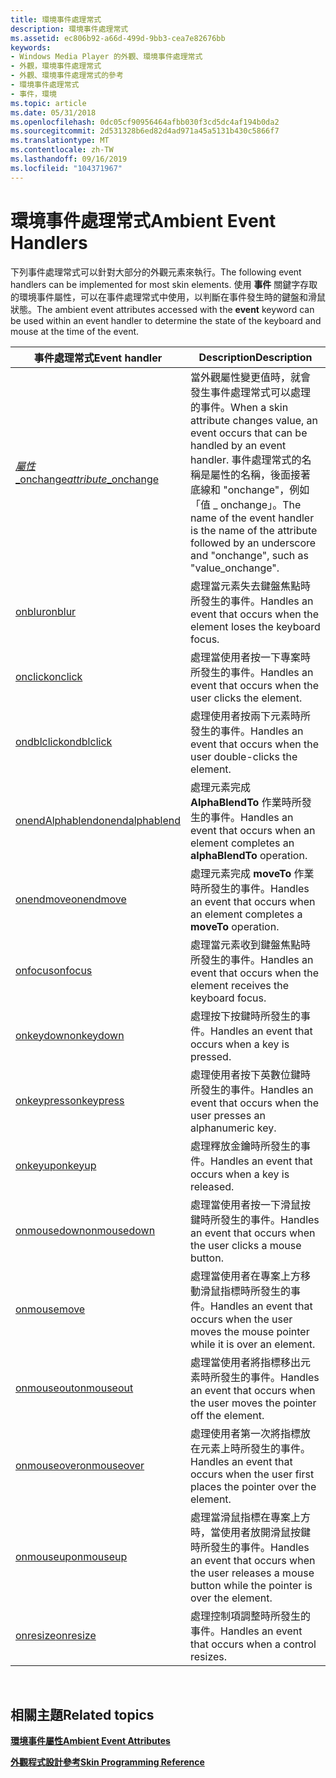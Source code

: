 ```yaml
---
title: 環境事件處理常式
description: 環境事件處理常式
ms.assetid: ec806b92-a66d-499d-9bb3-cea7e82676bb
keywords:
- Windows Media Player 的外觀、環境事件處理常式
- 外觀，環境事件處理常式
- 外觀、環境事件處理常式的參考
- 環境事件處理常式
- 事件，環境
ms.topic: article
ms.date: 05/31/2018
ms.openlocfilehash: 0dc05cf90956464afbb030f3cd5dc4af194b0da2
ms.sourcegitcommit: 2d531328b6ed82d4ad971a45a5131b430c5866f7
ms.translationtype: MT
ms.contentlocale: zh-TW
ms.lasthandoff: 09/16/2019
ms.locfileid: "104371967"
---
```

# <a name="ambient-event-handlers"></a><span data-ttu-id="c041c-108">環境事件處理常式</span><span class="sxs-lookup"><span data-stu-id="c041c-108">Ambient Event Handlers</span></span>

<span data-ttu-id="c041c-109">下列事件處理常式可以針對大部分的外觀元素來執行。</span><span class="sxs-lookup"><span data-stu-id="c041c-109">The following event handlers can be implemented for most skin elements.</span></span> <span data-ttu-id="c041c-110">使用 **事件** 關鍵字存取的環境事件屬性，可以在事件處理常式中使用，以判斷在事件發生時的鍵盤和滑鼠狀態。</span><span class="sxs-lookup"><span data-stu-id="c041c-110">The ambient event attributes accessed with the **event** keyword can be used within an event handler to determine the state of the keyboard and mouse at the time of the event.</span></span>



| <span data-ttu-id="c041c-111">事件處理常式</span><span class="sxs-lookup"><span data-stu-id="c041c-111">Event handler</span></span>                                   | <span data-ttu-id="c041c-112">Description</span><span class="sxs-lookup"><span data-stu-id="c041c-112">Description</span></span>                                                                                                                                                                                                                   |
|-------------------------------------------------|-------------------------------------------------------------------------------------------------------------------------------------------------------------------------------------------------------------------------------|
| [<span data-ttu-id="c041c-113">*屬性* \_onchange</span><span class="sxs-lookup"><span data-stu-id="c041c-113">*attribute*\_onchange</span></span>](attribute-onchange.md) | <span data-ttu-id="c041c-114">當外觀屬性變更值時，就會發生事件處理常式可以處理的事件。</span><span class="sxs-lookup"><span data-stu-id="c041c-114">When a skin attribute changes value, an event occurs that can be handled by an event handler.</span></span> <span data-ttu-id="c041c-115">事件處理常式的名稱是屬性的名稱，後面接著底線和 "onchange"，例如「值 \_ onchange」。</span><span class="sxs-lookup"><span data-stu-id="c041c-115">The name of the event handler is the name of the attribute followed by an underscore and "onchange", such as "value\_onchange".</span></span> |
| [<span data-ttu-id="c041c-116">onblur</span><span class="sxs-lookup"><span data-stu-id="c041c-116">onblur</span></span>](onblur.md)                            | <span data-ttu-id="c041c-117">處理當元素失去鍵盤焦點時所發生的事件。</span><span class="sxs-lookup"><span data-stu-id="c041c-117">Handles an event that occurs when the element loses the keyboard focus.</span></span>                                                                                                                                                       |
| [<span data-ttu-id="c041c-118">onclick</span><span class="sxs-lookup"><span data-stu-id="c041c-118">onclick</span></span>](onclick.md)                          | <span data-ttu-id="c041c-119">處理當使用者按一下專案時所發生的事件。</span><span class="sxs-lookup"><span data-stu-id="c041c-119">Handles an event that occurs when the user clicks the element.</span></span>                                                                                                                                                                |
| [<span data-ttu-id="c041c-120">ondblclick</span><span class="sxs-lookup"><span data-stu-id="c041c-120">ondblclick</span></span>](ondblclick.md)                    | <span data-ttu-id="c041c-121">處理使用者按兩下元素時所發生的事件。</span><span class="sxs-lookup"><span data-stu-id="c041c-121">Handles an event that occurs when the user double-clicks the element.</span></span>                                                                                                                                                         |
| [<span data-ttu-id="c041c-122">onendAlphablend</span><span class="sxs-lookup"><span data-stu-id="c041c-122">onendalphablend</span></span>](onendalphablend.md)          | <span data-ttu-id="c041c-123">處理元素完成 **AlphaBlendTo** 作業時所發生的事件。</span><span class="sxs-lookup"><span data-stu-id="c041c-123">Handles an event that occurs when an element completes an **alphaBlendTo** operation.</span></span>                                                                                                                                         |
| [<span data-ttu-id="c041c-124">onendmove</span><span class="sxs-lookup"><span data-stu-id="c041c-124">onendmove</span></span>](onendmove.md)                      | <span data-ttu-id="c041c-125">處理元素完成 **moveTo** 作業時所發生的事件。</span><span class="sxs-lookup"><span data-stu-id="c041c-125">Handles an event that occurs when an element completes a **moveTo** operation.</span></span>                                                                                                                                                |
| [<span data-ttu-id="c041c-126">onfocus</span><span class="sxs-lookup"><span data-stu-id="c041c-126">onfocus</span></span>](onfocus.md)                          | <span data-ttu-id="c041c-127">處理當元素收到鍵盤焦點時所發生的事件。</span><span class="sxs-lookup"><span data-stu-id="c041c-127">Handles an event that occurs when the element receives the keyboard focus.</span></span>                                                                                                                                                    |
| [<span data-ttu-id="c041c-128">onkeydown</span><span class="sxs-lookup"><span data-stu-id="c041c-128">onkeydown</span></span>](onkeydown.md)                      | <span data-ttu-id="c041c-129">處理按下按鍵時所發生的事件。</span><span class="sxs-lookup"><span data-stu-id="c041c-129">Handles an event that occurs when a key is pressed.</span></span>                                                                                                                                                                           |
| [<span data-ttu-id="c041c-130">onkeypress</span><span class="sxs-lookup"><span data-stu-id="c041c-130">onkeypress</span></span>](onkeypress.md)                    | <span data-ttu-id="c041c-131">處理使用者按下英數位鍵時所發生的事件。</span><span class="sxs-lookup"><span data-stu-id="c041c-131">Handles an event that occurs when the user presses an alphanumeric key.</span></span>                                                                                                                                                       |
| [<span data-ttu-id="c041c-132">onkeyup</span><span class="sxs-lookup"><span data-stu-id="c041c-132">onkeyup</span></span>](onkeyup.md)                          | <span data-ttu-id="c041c-133">處理釋放金鑰時所發生的事件。</span><span class="sxs-lookup"><span data-stu-id="c041c-133">Handles an event that occurs when a key is released.</span></span>                                                                                                                                                                          |
| [<span data-ttu-id="c041c-134">onmousedown</span><span class="sxs-lookup"><span data-stu-id="c041c-134">onmousedown</span></span>](onmousedown.md)                  | <span data-ttu-id="c041c-135">處理當使用者按一下滑鼠按鍵時所發生的事件。</span><span class="sxs-lookup"><span data-stu-id="c041c-135">Handles an event that occurs when the user clicks a mouse button.</span></span>                                                                                                                                                             |
| [<span data-ttu-id="c041c-136"></span><span class="sxs-lookup"><span data-stu-id="c041c-136">onmousemove</span></span>](onmousemove.md)                  | <span data-ttu-id="c041c-137">處理當使用者在專案上方移動滑鼠指標時所發生的事件。</span><span class="sxs-lookup"><span data-stu-id="c041c-137">Handles an event that occurs when the user moves the mouse pointer while it is over an element.</span></span>                                                                                                                               |
| [<span data-ttu-id="c041c-138">onmouseout</span><span class="sxs-lookup"><span data-stu-id="c041c-138">onmouseout</span></span>](onmouseout.md)                    | <span data-ttu-id="c041c-139">處理當使用者將指標移出元素時所發生的事件。</span><span class="sxs-lookup"><span data-stu-id="c041c-139">Handles an event that occurs when the user moves the pointer off the element.</span></span>                                                                                                                                                 |
| [<span data-ttu-id="c041c-140">onmouseover</span><span class="sxs-lookup"><span data-stu-id="c041c-140">onmouseover</span></span>](onmouseover.md)                  | <span data-ttu-id="c041c-141">處理使用者第一次將指標放在元素上時所發生的事件。</span><span class="sxs-lookup"><span data-stu-id="c041c-141">Handles an event that occurs when the user first places the pointer over the element.</span></span>                                                                                                                                         |
| [<span data-ttu-id="c041c-142">onmouseup</span><span class="sxs-lookup"><span data-stu-id="c041c-142">onmouseup</span></span>](onmouseup.md)                      | <span data-ttu-id="c041c-143">處理當滑鼠指標在專案上方時，當使用者放開滑鼠按鍵時所發生的事件。</span><span class="sxs-lookup"><span data-stu-id="c041c-143">Handles an event that occurs when the user releases a mouse button while the pointer is over the element.</span></span>                                                                                                                     |
| [<span data-ttu-id="c041c-144">onresize</span><span class="sxs-lookup"><span data-stu-id="c041c-144">onresize</span></span>](onresize.md)                        | <span data-ttu-id="c041c-145">處理控制項調整時所發生的事件。</span><span class="sxs-lookup"><span data-stu-id="c041c-145">Handles an event that occurs when a control resizes.</span></span>                                                                                                                                                                          |



 

## <a name="related-topics"></a><span data-ttu-id="c041c-146">相關主題</span><span class="sxs-lookup"><span data-stu-id="c041c-146">Related topics</span></span>

<dl> <dt>

[<span data-ttu-id="c041c-147">**環境事件屬性**</span><span class="sxs-lookup"><span data-stu-id="c041c-147">**Ambient Event Attributes**</span></span>](ambient-event-attributes.md)
</dt> <dt>

[<span data-ttu-id="c041c-148">**外觀程式設計參考**</span><span class="sxs-lookup"><span data-stu-id="c041c-148">**Skin Programming Reference**</span></span>](skin-programming-reference.md)
</dt> </dl>

 

 




